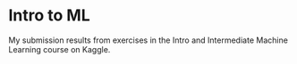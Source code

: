 # Intro to ML
 My submission results from exercises in the Intro and Intermediate Machine Learning course on Kaggle. 
